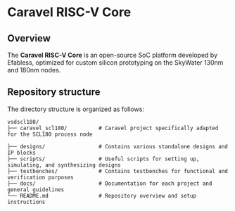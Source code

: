 # Caravel RISC-V Core

## Overview

The **Caravel RISC-V Core** is an open-source SoC platform developed by Efabless, optimized for custom silicon prototyping on the SkyWater 130nm and 180nm nodes. 

## Repository structure
The directory structure is organized as follows:

```plaintext
vsdscl180/
├── caravel_scl180/          # Caravel project specifically adapted for the SCL180 process node
    
├── designs/                 # Contains various standalone designs and IP blocks
├── scripts/                 # Useful scripts for setting up, simulating, and synthesizing designs
├── testbenches/             # Contains testbenches for functional and verification purposes
├── docs/                    # Documentation for each project and general guidelines
└── README.md                # Repository overview and setup instructions
 
